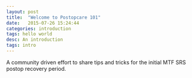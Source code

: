 ```yaml
---
layout: post
title:  "Welcome to Postopcare 101"
date:   2015-07-26 15:24:44
categories: introduction
tags: hello world
desc: An introduction
tags: intro
---
```

A community driven effort to share tips and tricks for the initial MTF SRS postop recovery period. 